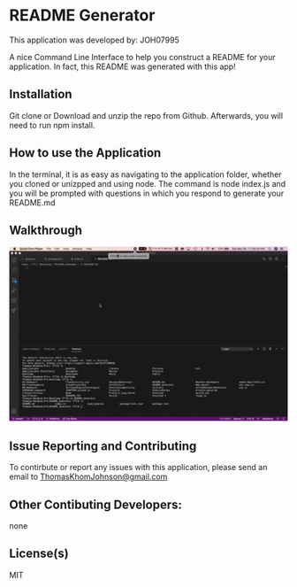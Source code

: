 # README Generator
This application was developed by: JOH07995

A nice Command Line Interface to help you construct a README for your application. In fact, this README was generated with this app!

## Installation
Git clone or Download and unzip the repo from Github. Afterwards, you will need to run npm install.

## How to use the Application
In the terminal, it is as easy as navigating to the application folder, whether you cloned or unizpped and using node. The command is node index.js and you will be prompted with questions in which you respond to generate your README.md

## Walkthrough
![Walkthrough in the Command Line](Walkthrough.gif)

## Issue Reporting and Contributing
To contirbute or report any issues with this application, please send an email to ThomasKhomJohnson@gmail.com

## Other Contibuting Developers:
none

## License(s)
MIT
